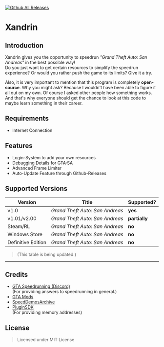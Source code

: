[![Github All Releases](https://img.shields.io/github/downloads/Montrii/Xandrin/total.svg)]()

# Xandrin

## Introduction


Xandrin gives you the opportunity to speedrun _"Grand Theft Auto: San Andreas"_ in the best possible way!  
Do you just want to get certain resources to simplify the speedrun experience? Or would you rather push the game to its limits? Give it a try.  


Also, it is very important to mention that this program is completely **open-source**. Why you might ask? Because I wouldn't have been able to figure it all out on my own. Of course I asked other people how something works. And that's why everyone should get the chance to look at this code to maybe learn something in their career.

## Requirements

* Internet Connection

## Features

* Login-System to add your own resources 
* Debugging Details for GTA:SA
* Advanced Frame Limiter
* Auto-Update Feature through Github-Releases

## Supported Versions

|Version|Title|Supported?|
|----|-----|-------|
|v1.0|_Grand Theft Auto: San Andreas_|**yes**|
|v1.01/v2.00|_Grand Theft Auto: San Andreas_|**partially**|
|Steam/RL|_Grand Theft Auto: San Andreas_|**no**|
|Windows Store|_Grand Theft Auto: San Andreas_|**no**|
|Definitive Edition|_Grand Theft Auto: San Andreas_|**no**|

> (This table is being updated.)
___

## Credits

* [GTA Speedrunning (Discord)](https://discord.com/invite/wFFG85c7a7)  
(For providing answers to speedrunning in general.)
* [GTA Mods](https://gtamods.com/wiki/Memory_Addresses_(SA))
* [SpeedDemosArchive](https://kb.speeddemosarchive.com/Grand_Theft_Auto:_San_Andreas/Additional_Resources/Memory_Addresses#Game_Progress)
* [PluginSDK](https://github.com/DK22Pac/plugin-sdk)  
(For providing memory addresses)

## License

> Licensed under MIT License

